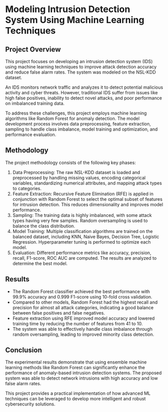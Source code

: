 Modeling Intrusion Detection System Using Machine Learning Techniques
=====================================================================

Project Overview
----------------

This project focuses on developing an intrusion detection system (IDS) using machine learning techniques to improve attack detection accuracy and reduce false alarm rates. The system was modeled on the NSL-KDD dataset.

An IDS monitors network traffic and analyzes it to detect potential malicious activity and cyber threats. However, traditional IDS suffer from issues like high false positives, inability to detect novel attacks, and poor performance on imbalanced training data.

To address these challenges, this project employs machine learning algorithms like Random Forest for anomaly detection. The model development process involves data preprocessing, feature extraction, sampling to handle class imbalance, model training and optimization, and performance evaluation.

Methodology
-----------

The project methodology consists of the following key phases:

1.  Data Preprocessing: The raw NSL-KDD dataset is loaded and preprocessed by handling missing values, encoding categorical variables, standardizing numerical attributes, and mapping attack types to categories.
2.  Feature Extraction: Recursive Feature Elimination (RFE) is applied in conjunction with Random Forest to select the optimal subset of features for intrusion detection. This reduces dimensionality and improves model performance.
3.  Sampling: The training data is highly imbalanced, with some attack types having very few samples. Random oversampling is used to balance the class distribution.
4.  Model Training: Multiple classification algorithms are trained on the balanced dataset, including KNN, Naive Bayes, Decision Tree, Logistic Regression. Hyperparameter tuning is performed to optimize each model.
5.  Evaluation: Different performance metrics like accuracy, precision, recall, F1-score, ROC AUC are computed. The results are analyzed to determine the best model.

Results
-------

-   The Random Forest classifier achieved the best performance with 99.9% accuracy and 0.999 F1-score using 10-fold cross validation.
-   Compared to other models, Random Forest had the highest recall and precision for almost all attack categories, indicating a good balance between false positives and false negatives.
-   Feature extraction using RFE improved model accuracy and lowered training time by reducing the number of features from 41 to 10.
-   The system was able to effectively handle class imbalance through random oversampling, leading to improved minority class detection.

Conclusion
----------

The experimental results demonstrate that using ensemble machine learning methods like Random Forest can significantly enhance the performance of anomaly-based intrusion detection systems. The proposed system was able to detect network intrusions with high accuracy and low false alarm rates.

This project provides a practical implementation of how advanced ML techniques can be leveraged to develop more intelligent and robust cybersecurity solutions.
